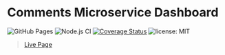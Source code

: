 # Comments Microservice Dashboard

![GitHub Pages](https://github.com/microapidev/comment-microapi-admin-dashboard/workflows/GitHub%20Pages/badge.svg?branch=master) ![Node.js CI](https://github.com/microapidev/comment-microapi-admin-dashboard/workflows/Node.js%20CI/badge.svg?branch=master) [![Coverage Status](https://coveralls.io/repos/github/microapidev/comment-microapi-admin-dashboard/badge.svg?branch=develop)](https://coveralls.io/github/microapidev/comment-microapi-admin-dashboard?branch=develop) ![license: MIT](https://img.shields.io/github/license/microapidev/comment-microapi-admin-dashboard)

> [Live Page](https://microapidev.github.io/comment-microapi-admin-dashboard)
